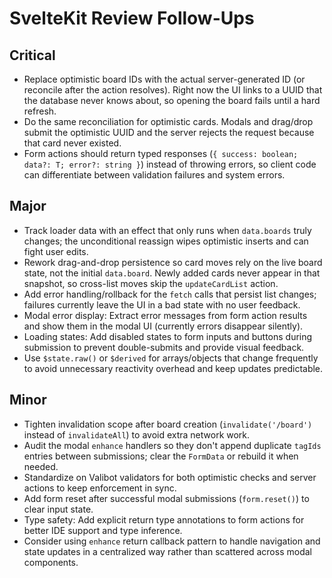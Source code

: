 # SvelteKit Review Follow-Ups

## Critical
- Replace optimistic board IDs with the actual server-generated ID (or reconcile after the action resolves). Right now the UI links to a UUID that the database never knows about, so opening the board fails until a hard refresh.
- Do the same reconciliation for optimistic cards. Modals and drag/drop submit the optimistic UUID and the server rejects the request because that card never existed.
- Form actions should return typed responses (`{ success: boolean; data?: T; error?: string }`) instead of throwing errors, so client code can differentiate between validation failures and system errors.

## Major
- Track loader data with an effect that only runs when `data.boards` truly changes; the unconditional reassign wipes optimistic inserts and can fight user edits.
- Rework drag-and-drop persistence so card moves rely on the live board state, not the initial `data.board`. Newly added cards never appear in that snapshot, so cross-list moves skip the `updateCardList` action.
- Add error handling/rollback for the `fetch` calls that persist list changes; failures currently leave the UI in a bad state with no user feedback.
- Modal error display: Extract error messages from form action results and show them in the modal UI (currently errors disappear silently).
- Loading states: Add disabled states to form inputs and buttons during submission to prevent double-submits and provide visual feedback.
- Use `$state.raw()` or `$derived` for arrays/objects that change frequently to avoid unnecessary reactivity overhead and keep updates predictable.

## Minor
- Tighten invalidation scope after board creation (`invalidate('/board')` instead of `invalidateAll`) to avoid extra network work.
- Audit the modal `enhance` handlers so they don't append duplicate `tagIds` entries between submissions; clear the `FormData` or rebuild it when needed.
- Standardize on Valibot validators for both optimistic checks and server actions to keep enforcement in sync.
- Add form reset after successful modal submissions (`form.reset()`) to clear input state.
- Type safety: Add explicit return type annotations to form actions for better IDE support and type inference.
- Consider using `enhance` return callback pattern to handle navigation and state updates in a centralized way rather than scattered across modal components.

